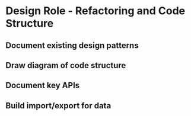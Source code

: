 # Design Role - Refactoring and Code Structure

## Document existing design patterns
## Draw diagram of code structure
## Document key APIs
## Build import/export for data